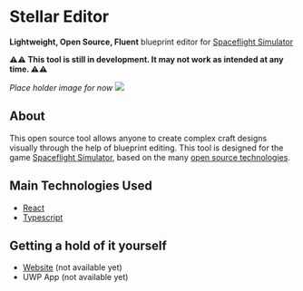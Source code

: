 # Stellar Editor
**Lightweight, Open Source, Fluent** blueprint editor for [Spaceflight Simulator](https://play.google.com/store/apps/details?id=com.StefMorojna.SpaceflightSimulator)

**⚠⚠ This tool is still in development. It may not work as intended at any time. ⚠⚠**

*Place holder image for now*
![](https://via.placeholder.com/350x150)

## About
This open source tool allows anyone to create complex craft designs visually through the help of blueprint editing. This tool is designed for the game [Spaceflight Simulator](https://play.google.com/store/apps/details?id=com.StefMorojna.SpaceflightSimulator), based on the many [open source technologies](#main-technologies-used).

## Main Technologies Used
- [React](https://reactjs.org/)
- [Typescript](https://www.typescriptlang.org/)

## Getting a hold of it yourself
- [Website](http://coolabhi1290.github.io/Stellar-Editor) (not available yet)
- UWP App (not available yet)
